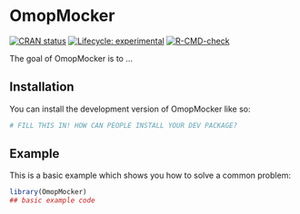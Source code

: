 
<!-- README.md is generated from README.Rmd. Please edit that file -->

# OmopMocker

<!-- badges: start -->

[![CRAN
status](https://www.r-pkg.org/badges/version/OmopMocker)](https://CRAN.R-project.org/package=OmopMocker)
[![Lifecycle:
experimental](https://img.shields.io/badge/lifecycle-experimental-orange.svg)](https://lifecycle.r-lib.org/articles/stages.html#experimental)
[![R-CMD-check](https://github.com/oxford-pharmacoepi/OMOPMockR/actions/workflows/R-CMD-check.yaml/badge.svg)](https://github.com/oxford-pharmacoepi/OMOPMockR/actions/workflows/R-CMD-check.yaml)
<!-- badges: end -->

The goal of OmopMocker is to …

## Installation

You can install the development version of OmopMocker like so:

``` r
# FILL THIS IN! HOW CAN PEOPLE INSTALL YOUR DEV PACKAGE?
```

## Example

This is a basic example which shows you how to solve a common problem:

``` r
library(OmopMocker)
## basic example code
```
